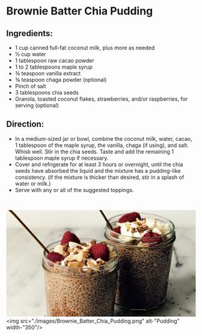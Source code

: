 # Brownie Batter Chia Pudding

## Ingredients:

- 1 cup canned full-fat coconut milk, plus more as needed
- ½ cup water
- 1 tablespoon raw cacao powder
- 1 to 2 tablespoons maple syrup
- ¾ teaspoon vanilla extract
- ¾ teaspoon chaga powder (optional)
- Pinch of salt
- 3 tablespoons chia seeds
- Granola, toasted coconut flakes, strawberries, and/or raspberries, for serving (optional)


## Direction:

- In a medium-sized jar or bowl, combine the coconut milk, water, cacao, 1 tablespoon of the maple syrup, the vanilla, chaga (if using), and salt. Whisk well. Stir in the chia seeds. Taste and add the remaining 1 tablespoon maple syrup if necessary.
- Cover and refrigerate for at least 3 hours or overnight, until the chia seeds have absorbed the liquid and the mixture has a pudding-like consistency. (if the mixture is thicker than desired, stir in a splash of water or milk.)
- Serve with any or all of the suggested toppings.
<br/>

![Brownie Batter Chia Pudding](./images/Brownie_Batter_Chia_Pudding.png)
<img src="./images/Brownie_Batter_Chia_Pudding.png" alt-"Pudding" width-"350"/>
